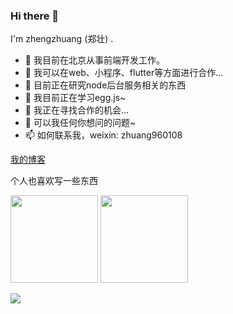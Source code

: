 ### Hi there 👋

I'm zhengzhuang (郑壮) .

- 🍒 我目前在北京从事前端开发工作。
- 📍 我可以在web、小程序、flutter等方面进行合作...
- 🔭 目前正在研究node后台服务相关的东西
- 🌱 我目前正在学习egg.js~
- 👯 我正在寻找合作的机会...
- 💬 可以我任何你想问的问题~
- 📫 如何联系我，weixin: zhuang960108

<a href='https://zhengzhuang96.github.io/blog/' target='_blank'>我的博客</a>

个人也喜欢写一些东西


<p float="left">
  <img src="https://github-readme-stats.vercel.app/api?username=zhengzhuang96&show_icons=true&theme=radical" height="140" />
  <img src="https://github-readme-stats.vercel.app/api/top-langs/?username=zhengzhuang96&layout=compact" height="140" />
</p>

![](https://profile-counter.glitch.me/zhengzhuang96/count.svg)

<!--
**zhengzhuang96/zhengzhuang96** is a ✨ _special_ ✨ repository because its `README.md` (this file) appears on your GitHub profile.

Here are some ideas to get you started:

- 🔭 I’m currently working on ...
- 🌱 I’m currently learning ...
- 👯 I’m looking to collaborate on ...
- 🤔 I’m looking for help with ...
- 💬 Ask me about ...
- 📫 How to reach me: ...
- 😄 Pronouns: ...
- ⚡ Fun fact: ...
-->
